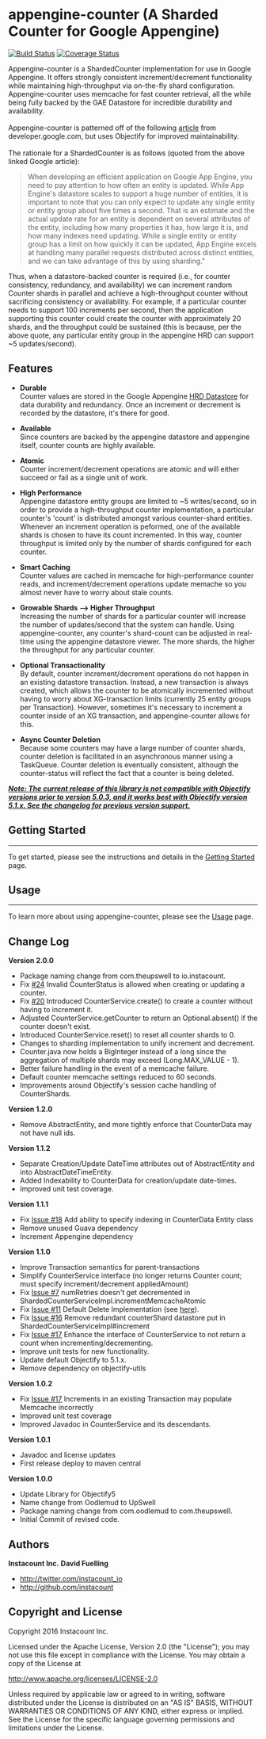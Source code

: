appengine-counter (A Sharded Counter for Google Appengine)
===========================
[![Build Status](https://travis-ci.org/instacount/appengine-counter.png)](https://travis-ci.org/instacount/appengine-counter)
[![Coverage Status](https://coveralls.io/repos/github/instacount/appengine-counter/badge.svg?branch=master)](https://coveralls.io/github/instacount/appengine-counter?branch=master)

Appengine-counter is a ShardedCounter implementation for use in Google Appengine.  It offers strongly consistent increment/decrement functionality while maintaining high-throughput via on-the-fly shard configuration.  Appengine-counter uses memcache for fast counter retrieval, all the while being fully backed by the GAE Datastore for incredible durability and availability.<br/><br/>Appengine-counter is patterned off of the following <a href="https://developers.google.com/appengine/articles/sharding_counters">article</a> from developer.google.com, but uses Objectify for improved maintainability.<br/><br/>The rationale for a ShardedCounter is as follows (quoted from the above linked Google article):

> When developing an efficient application on Google App Engine, you need to pay attention to how often an entity is updated. While App Engine's datastore scales to support a huge number of entities, it is important to note that you can only expect to update any single entity or entity group about five times a second. That is an estimate and the actual update rate for an entity is dependent on several attributes of the entity, including how many properties it has, how large it is, and how many indexes need updating. While a single entity or entity group has a limit on how quickly it can be updated, App Engine excels at handling many parallel requests distributed across distinct entities, and we can take advantage of this by using sharding."

Thus, when a datastore-backed counter is required (i.e., for counter consistency, redundancy, and availability) we can increment random Counter shards in parallel and achieve a high-throughput counter without sacrificing consistency or availability.  For example, if a particular counter needs to support 100 increments per second, then the application supporting this counter could create the counter with approximately 20 shards, and the throughput could be sustained (this is because, per the above quote, any particular entity group in the appengine HRD can support ~5 updates/second).

Features
--------
+ <b>Durable</b><br/>
Counter values are stored in the Google Appengine <a href="https://developers.google.com/appengine/docs/python/datastore/structuring_for_strong_consistency">HRD Datastore</a> for data durability and redundancy.  Once an increment or decrement is recorded by the datastore, it's there for good.

+ <b>Available</b><br/>
Since counters are backed by the appengine datastore and appengine itself, counter counts are highly available.

+ <b>Atomic</b><br/>
Counter increment/decrement operations are atomic and will either succeed or fail as a single unit of work.

+ <b>High Performance</b><br/>
Appengine datastore entity groups are limited to ~5 writes/second, so in order to provide a high-throughput counter implementation, a particular counter's 'count' is distributed amongst various counter-shard entities.  Whenever an increment operation is peformed, one of the available shards is chosen to have its count incremented.  In this way, counter throughput is limited only by the number of shards configured for each counter.

+ <b>Smart Caching</b><br/>
Counter values are cached in memcache for high-performance counter reads, and increment/decrement operations update memache so you almost never have to worry about stale counts.

+ <b>Growable Shards --> Higher Throughput</b><br/>
Increasing the number of shards for a particular counter will increase the number of updates/second that the system can handle.  Using appengine-counter, any counter's shard-count can be adjusted in real-time using the appengine datastore viewer.  The more shards, the higher the throughput for any particular counter.

+ <b>Optional Transactionality</b><br/>
By default, counter increment/decrement operations do not happen in an existing datastore transaction.  Instead, a new transaction is always created, which allows the counter to be atomically incremented without having to worry about XG-transaction limits (currently 25 entity groups per Transaction).  However, sometimes it's necessary to increment a counter inside of an XG transaction, and appengine-counter allows for this.

+ <b>Async Counter Deletion</b><br/>
Because some counters may have a large number of counter shards, counter deletion is facilitated in an asynchronous manner using a TaskQueue.  Counter deletion is eventually consistent, although the counter-status will reflect the fact that a counter is being deleted.

<b><i><u>Note: The current release of this library is not compatible with Objectify versions prior to version 5.0.3, and it works best with Objectify version 5.1.x.  See the changelog for previous version support.</u></i></b>

## Getting Started
----------
To get started, please see the instructions and details in the [Getting Started](https://github.com/instacount/appengine-counter/wiki/Getting-Started) page.

## Usage
----------
To learn more about using appengine-counter, please see the [Usage](https://github.com/instacount/appengine-counter/wiki/Usage) page.

Change Log
----------

**Version 2.0.0**
+ Package naming change from com.theupswell to io.instacount.
+ Fix [#24](https://github.com/instacount/appengine-counter/issues/24) Invalid CounterStatus is allowed when creating or updating a counter.
+ Fix [#20](https://github.com/instacount/appengine-counter/issues/20) Introduced CounterService.create() to create a counter without having to increment it.
+ Adjusted CounterService.getCounter to return an Optional.absent() if the counter doesn't exist.
+ Introduced CounterService.reset() to reset all counter shards to 0.
+ Changes to sharding implementation to unify increment and decrement.
+ Counter.java now holds a BigInteger instead of a long since the aggregation of multiple shards may exceed (Long.MAX_VALUE - 1).
+ Better failure handling in the event of a memcache failure.
+ Default counter memcache settings reduced to 60 seconds.
+ Improvements around Objectify's session cache handling of CounterShards.

**Version 1.2.0**
+ Remove AbstractEntity, and more tightly enforce that CounterData may not have null ids.

**Version 1.1.2**
+ Separate Creation/Update DateTime attributes out of AbstractEntity and into AbstractDateTimeEntity.
+ Added Indexability to CounterData for creation/update date-times.
+ Improved unit test coverage.

**Version 1.1.1**
+ Fix [Issue #18](https://github.com/instacount/appengine-counter/issues/18) Add ability to specify indexing in CounterData Entity class
+ Remove unused Guava dependency
+ Increment Appengine dependency

**Version 1.1.0**
+ Improve Transaction semantics for parent-transactions
+ Simplify CounterService interface (no longer returns Counter count; must specify increment/decrement appliedAmount)
+ Fix [Issue #7](https://github.com/instacount/appengine-counter/issues/7) numRetries doesn't get decremented in ShardedCounterServiceImpl.incrementMemcacheAtomic
+ Fix [Issue #11](https://github.com/instacount/appengine-counter/issues/11) Default Delete Implementation (see [here](https://github.com/instacount/appengine-counter/tree/master/src/main/java/io/instacount/appengine/counter/ext/DefaultDeletionTaskHandler.java)).
+ Fix [Issue #16](https://github.com/instacount/appengine-counter/issues/16) Remove redundant counterShard datastore put in ShardedCounterServiceImpl#increment
+ Fix [Issue #17](https://github.com/instacount/appengine-counter/issues/17) Enhance the interface of CounterService to not return a count when incrementing/decrementing.
+ Improve unit tests for new functionality.
+ Update default Objectify to 5.1.x.
+ Remove dependency on objectify-utils

**Version 1.0.2**
+ Fix [Issue #17](https://github.com/instacount/appengine-counter/issues/17) Increments in an existing Transaction may populate Memcache incorrectly
+ Improved unit test coverage
+ Improved Javadoc in CounterService and its descendants.

**Version 1.0.1**
+ Javadoc and license updates
+ First release deploy to maven central

**Version 1.0.0**
+ Update Library for Objectify5
+ Name change from Oodlemud to UpSwell
+ Package naming change from com.oodlemud to com.theupswell.
+ Initial Commit of revised code.

Authors
-------

**Instacount Inc.**
**David Fuelling**

+ http://twitter.com/instacount_io
+ http://github.com/instacount


Copyright and License
---------------------

Copyright 2016 Instacount Inc.

Licensed under the Apache License, Version 2.0 (the "License");
you may not use this file except in compliance with the License.
You may obtain a copy of the License at

   http://www.apache.org/licenses/LICENSE-2.0

Unless required by applicable law or agreed to in writing, software
distributed under the License is distributed on an "AS IS" BASIS,
WITHOUT WARRANTIES OR CONDITIONS OF ANY KIND, either express or implied.
See the License for the specific language governing permissions and
limitations under the License.